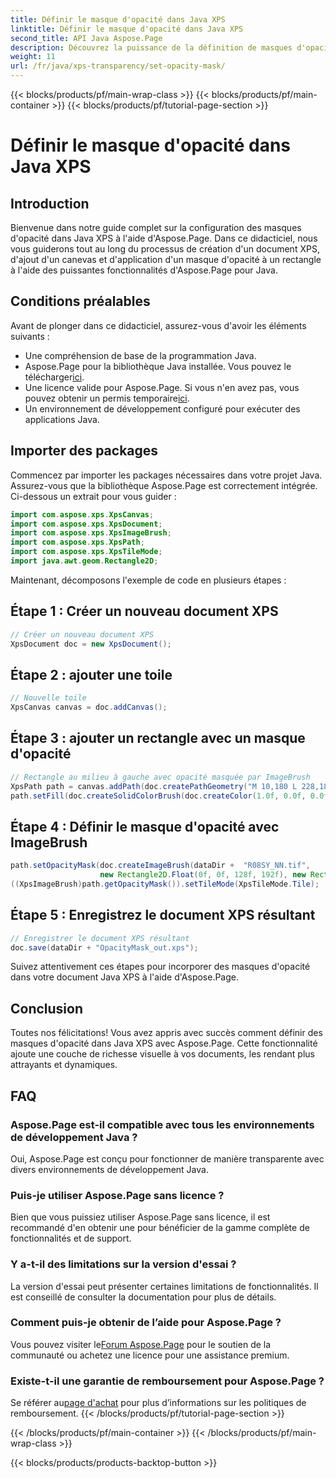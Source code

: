 ```yaml
---
title: Définir le masque d'opacité dans Java XPS
linktitle: Définir le masque d'opacité dans Java XPS
second_title: API Java Aspose.Page
description: Découvrez la puissance de la définition de masques d'opacité dans Java XPS avec Aspose.Page. Suivez notre guide étape par étape pour une expérience documentaire visuellement améliorée.
weight: 11
url: /fr/java/xps-transparency/set-opacity-mask/
---
```


{{< blocks/products/pf/main-wrap-class >}}
{{< blocks/products/pf/main-container >}}
{{< blocks/products/pf/tutorial-page-section >}}

# Définir le masque d'opacité dans Java XPS

## Introduction
Bienvenue dans notre guide complet sur la configuration des masques d'opacité dans Java XPS à l'aide d'Aspose.Page. Dans ce didacticiel, nous vous guiderons tout au long du processus de création d'un document XPS, d'ajout d'un canevas et d'application d'un masque d'opacité à un rectangle à l'aide des puissantes fonctionnalités d'Aspose.Page pour Java.
## Conditions préalables
Avant de plonger dans ce didacticiel, assurez-vous d'avoir les éléments suivants :
- Une compréhension de base de la programmation Java.
-  Aspose.Page pour la bibliothèque Java installée. Vous pouvez le télécharger[ici](https://releases.aspose.com/page/java/).
-  Une licence valide pour Aspose.Page. Si vous n'en avez pas, vous pouvez obtenir un permis temporaire[ici](https://purchase.aspose.com/temporary-license/).
- Un environnement de développement configuré pour exécuter des applications Java.
## Importer des packages
Commencez par importer les packages nécessaires dans votre projet Java. Assurez-vous que la bibliothèque Aspose.Page est correctement intégrée. Ci-dessous un extrait pour vous guider :
```java
import com.aspose.xps.XpsCanvas;
import com.aspose.xps.XpsDocument;
import com.aspose.xps.XpsImageBrush;
import com.aspose.xps.XpsPath;
import com.aspose.xps.XpsTileMode;
import java.awt.geom.Rectangle2D;
```
Maintenant, décomposons l'exemple de code en plusieurs étapes :
## Étape 1 : Créer un nouveau document XPS
```java
// Créer un nouveau document XPS
XpsDocument doc = new XpsDocument();
```
## Étape 2 : ajouter une toile
```java
// Nouvelle toile
XpsCanvas canvas = doc.addCanvas();
```
## Étape 3 : ajouter un rectangle avec un masque d'opacité
```java
// Rectangle au milieu à gauche avec opacité masquée par ImageBrush
XpsPath path = canvas.addPath(doc.createPathGeometry("M 10,180 L 228,180 228,285 10,285"));
path.setFill(doc.createSolidColorBrush(doc.createColor(1.0f, 0.0f, 0.0f)));
```
## Étape 4 : Définir le masque d'opacité avec ImageBrush
```java
path.setOpacityMask(doc.createImageBrush(dataDir +  "R08SY_NN.tif", 
                    new Rectangle2D.Float(0f, 0f, 128f, 192f), new Rectangle2D.Float(0f, 0f, 64f, 96f)));
((XpsImageBrush)path.getOpacityMask()).setTileMode(XpsTileMode.Tile);
```
## Étape 5 : Enregistrez le document XPS résultant
```java
// Enregistrer le document XPS résultant
doc.save(dataDir + "OpacityMask_out.xps"); 
```
Suivez attentivement ces étapes pour incorporer des masques d'opacité dans votre document Java XPS à l'aide d'Aspose.Page.
## Conclusion
Toutes nos félicitations! Vous avez appris avec succès comment définir des masques d'opacité dans Java XPS avec Aspose.Page. Cette fonctionnalité ajoute une couche de richesse visuelle à vos documents, les rendant plus attrayants et dynamiques.
## FAQ
### Aspose.Page est-il compatible avec tous les environnements de développement Java ?
Oui, Aspose.Page est conçu pour fonctionner de manière transparente avec divers environnements de développement Java.
### Puis-je utiliser Aspose.Page sans licence ?
Bien que vous puissiez utiliser Aspose.Page sans licence, il est recommandé d'en obtenir une pour bénéficier de la gamme complète de fonctionnalités et de support.
### Y a-t-il des limitations sur la version d'essai ?
La version d'essai peut présenter certaines limitations de fonctionnalités. Il est conseillé de consulter la documentation pour plus de détails.
### Comment puis-je obtenir de l’aide pour Aspose.Page ?
 Vous pouvez visiter le[Forum Aspose.Page](https://forum.aspose.com/c/page/39) pour le soutien de la communauté ou achetez une licence pour une assistance premium.
### Existe-t-il une garantie de remboursement pour Aspose.Page ?
 Se référer au[page d'achat](https://purchase.aspose.com/buy) pour plus d’informations sur les politiques de remboursement.
{{< /blocks/products/pf/tutorial-page-section >}}

{{< /blocks/products/pf/main-container >}}
{{< /blocks/products/pf/main-wrap-class >}}

{{< blocks/products/products-backtop-button >}}
